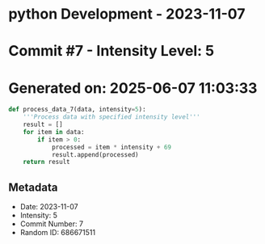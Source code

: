 ﻿# python Development - 2023-11-07
# Commit #7 - Intensity Level: 5
# Generated on: 2025-06-07 11:03:33
```python
def process_data_7(data, intensity=5):
    '''Process data with specified intensity level'''
    result = []
    for item in data:
        if item > 0:
            processed = item * intensity + 69
            result.append(processed)
    return result
```
## Metadata
- Date: 2023-11-07
- Intensity: 5
- Commit Number: 7
- Random ID: 686671511
